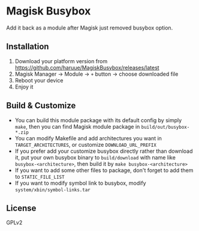 # Magisk Busybox
Add it back as a module after Magisk just removed busybox option.

## Installation
1. Download your platform version from https://github.com/haruue/MagiskBusybox/releases/latest
2. Magisk Manager -> Module -> `+` button -> choose downloaded file
3. Reboot your device
4. Enjoy it

## Build & Customize
+ You can build this module package with its default config by simply `make`, then you can find Magisk module package in `build/out/busybox-*.zip`
+ You can modify Makefile and add architectures you want in `TARGET_ARCHITECTURES`, or customize `DOWNLOAD_URL_PREFIX`
+ If you prefer add your customize busybox directly rather than download it, put your own busybox binary to `build/download` with name like `busybox-<architecture>`, then build it by `make busybox-<architecture>`
+ If you want to add some other files to package, don't forget to add them to `STATIC_FILE_LIST`
+ If you want to modify symbol link to busybox, modify `system/xbin/symbol-links.tar`

## License
GPLv2

